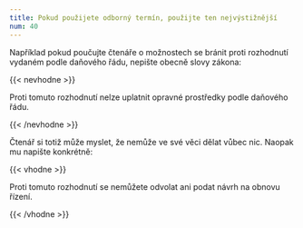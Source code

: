```yaml
---
title: Pokud použijete odborný termín, použijte ten nejvýstižnější
num: 40
---
```

Například pokud poučujte čtenáře o možnostech se bránit proti rozhodnutí vydaném podle daňového řádu, nepište obecně slovy zákona:

{{< nevhodne >}}

Proti tomuto rozhodnutí nelze uplatnit opravné prostředky podle daňového řádu.

{{< /nevhodne >}}

Čtenář si totiž může myslet, že nemůže ve své věci dělat vůbec nic. Naopak mu napište konkrétně:

{{< vhodne >}}

Proti tomuto rozhodnutí se nemůžete odvolat ani podat návrh na obnovu řízení.

{{< /vhodne >}}
